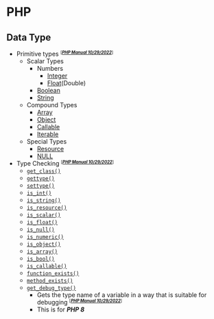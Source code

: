 # PHP
## Data Type
- Primitive types <small><sup>[***[PHP Manual 10/29/2022](https://www.php.net/manual/en/language.types.intro.php)***]<sup></small>
    - Scalar Types
        - Numbers
            - [Integer](datatype-integer.php)
            - [Float](datatype-float.php)(Double)
        - [Boolean](datatype-boolean.php)
        - [String](datatype-string.php)
    - Compound Types
        - [Array](datatype-array.php)
        - [Object](datatype-object.php)
        - [Callable](datatype-callable.php)
        - [Iterable](datatype-iterable.php)
    - Special Types
        - [Resource](datatype-resource.php)
        - [NULL](datatype-null.php)
- Type Checking <small><sup>[***[PHP Manual 10/29/2022](https://www.php.net/manual/en/function.gettype.php)***]<sup></small>
    - [`get_class()`](typecheck-get-class.php)
    - [`gettype()`](typecheck-get-type.php)
    - [`settype()`](typecheck-set-type.php)
    - [`is_int()`](typecheck-is-int.php)
    - [`is_string()`](typecheck-is-string.php)
    - [`is_resource()`](typecheck-is-resource.php)
    - [`is_scalar()`](typecheck-is-scalar.php)
    - [`is_float()`](typecheck-is-float.php)
    - [`is_null()`](typecheck-is-null.php)
    - [`is_numeric()`](typecheck-is-numeric.php)
    - [`is_object()`](typecheck-is-object.php)
    - [`is_array()`](typecheck-is-array.php)
    - [`is_bool()`](typecheck-is-bool.php)
    - [`is_callable()`](typecheck-is-callable.php)
    - [`function_exists()`](typecheck-is-func-exists.php)
    - [`method_exists()`](typecheck-is-method-exists.php)
    - [`get_debug_type()`](typecheck-get-debug-type.php)
        - Gets the type name of a variable in a way that is suitable for debugging <small><sup>[***[PHP Manual 10/29/2022](https://www.php.net/manual/en/function.get-debug-type.php)***]<sup></small>
        - This is for ***PHP 8***
